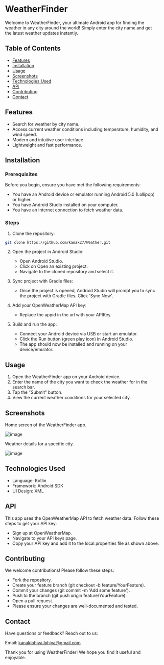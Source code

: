 # WeatherFinder

Welcome to WeatherFinder, your ultimate Android app for finding the weather in any city around the world! Simply enter the city name and get the latest weather updates instantly.

## Table of Contents

* [Features](#Features)
* [Installation](#Installation)
* [Usage](#Usage)
* [Screenshots](#Screenshots)
* [Technologies Used](#Technologies-Used)
* [API](#API)
* [Contributing](#Contributing)
* [Contact](#Contact)
  
## Features
  
* Search for weather by city name.
* Access current weather conditions including temperature, humidity, and wind speed.
* Modern and intuitive user interface.
* Lightweight and fast performance.

## Installation

### Prerequisites
Before you begin, ensure you have met the following requirements:

* You have an Android device or emulator running Android 5.0 (Lollipop) or higher.
* You have Android Studio installed on your computer.
* You have an internet connection to fetch weather data.
### Steps
1. Clone the repository:

```bash
git clone https://github.com/kanak27/Weather.git
```
2. Open the project in Android Studio:

    * Open Android Studio.
    * Click on Open an existing project.
    * Navigate to the cloned repository and select it.
3. Sync project with Gradle files:

    * Once the project is opened, Android Studio will prompt you to sync the project with Gradle files. Click 'Sync Now'.
4. Add your OpenWeatherMap API key:

    * Replace the appid in the url with your APIKey.

5. Build and run the app:

    * Connect your Android device via USB or start an emulator.
    * Click the Run button (green play icon) in Android Studio.
    * The app should now be installed and running on your device/emulator.

## Usage

1. Open the WeatherFinder app on your Android device.
2. Enter the name of the city you want to check the weather for in the search bar.
3. Tap the "Submit" button.
4. View the current weather conditions for your selected city.
   
## Screenshots

Home screen of the WeatherFinder app.

![image](https://github.com/kanak27/Weather/assets/83486327/7ef984e5-6139-4868-b683-c578c50c97f2)


Weather details for a specific city.

![image](https://github.com/kanak27/Weather/assets/83486327/bc488e03-5f82-4057-a932-cc56b93f7e6b)


## Technologies Used
* Language: Kotlin
* Framework: Android SDK
* UI Design: XML

## API
This app uses the OpenWeatherMap API to fetch weather data. Follow these steps to get your API key:

* Sign up at OpenWeatherMap.
* Navigate to your API keys page.
* Copy your API key and add it to the local.properties file as shown above.


## Contributing
We welcome contributions! Please follow these steps:

  * Fork the repository.
  * Create your feature branch (git checkout -b feature/YourFeature).
  * Commit your changes (git commit -m 'Add some feature').
  * Push to the branch (git push origin feature/YourFeature).
  * Open a pull request.
  * Please ensure your changes are well-documented and tested.

## Contact
Have questions or feedback? Reach out to us:

Email: kanaklohiya.lohiya@gmail.com

Thank you for using WeatherFinder! We hope you find it useful and enjoyable.
